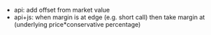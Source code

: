 * api: add offset from market value
* api+js: when margin is at edge (e.g. short call) then take margin at (underlying price*conservative percentage)


